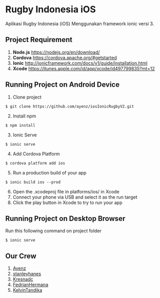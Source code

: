 # Rugby Indonesia iOS
Aplikasi Rugby Indonesia (iOS)
Menggunakan framework ionic versi 3.

## Project Requirement

1. **Node.js** https://nodejs.org/en/download/
2. **Cordova** https://cordova.apache.org/#getstarted
3. **Ionic** http://ionicframework.com/docs/v1/guide/installation.html
4. **Xcode** https://itunes.apple.com/id/app/xcode/id497799835?mt=12

## Running Project on Android Device

1.  Clone project
```
$ git clone https://github.com/ayenz/iosIonicRugbyV2.git
```
2.  Install npm
```
$ npm install
```
3.  Ionic Serve
```
$ ionic serve
```
4.  Add Cordova Platform
```
$ cordova platform add ios
```
5. Run a production build of your app
```
$ ionic build ios --prod
```
6. Open the .xcodeproj file in platforms/ios/ in Xcode
7. Connect your phone via USB and select it as the run target
8. Click the play button in Xcode to try to run your app

## Running Project on Desktop Browser
Run this following command on project folder
```
$ ionic serve
```
## Our Crew
1.  [Ayenz](https://github.com/ayenz/)
2.  [stanleyhanes](https://github.com/stanleyhanes)
3.  [Kresnadc](https://github.com/Kresnadc)
4.  [FedrianHermana](https://github.com/FedrianHermana)
5.  [KelvinTandika](https://github.com/KelvinTandika)
